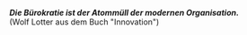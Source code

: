 ***Die Bürokratie ist der Atommüll der modernen Organisation.***   
(Wolf Lotter aus dem Buch "Innovation")